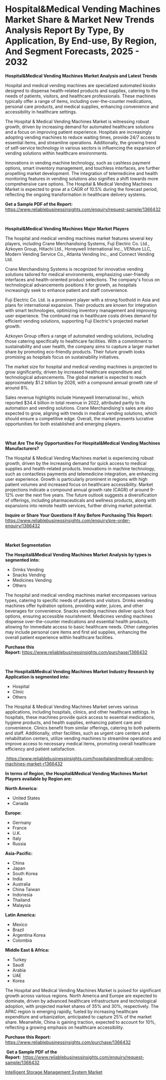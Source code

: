 <p><h1>Hospital&Medical Vending Machines Market Share & Market New Trends Analysis Report By Type, By Application, By End-use, By Region, And Segment Forecasts, 2025 - 2032</h1></p><p><strong>Hospital&Medical Vending Machines Market Analysis and Latest Trends</strong></p>
<p><p>Hospital and medical vending machines are specialized automated kiosks designed to dispense health-related products and supplies, catering to the needs of patients, visitors, and healthcare professionals. These machines typically offer a range of items, including over-the-counter medications, personal care products, and medical supplies, enhancing convenience and accessibility in healthcare settings.</p><p>The Hospital & Medical Vending Machines Market is witnessing robust growth, driven by increasing demand for automated healthcare solutions and a focus on improving patient experience. Hospitals are increasingly adopting vending machines to reduce waiting times, provide 24/7 access to essential items, and streamline operations. Additionally, the growing trend of self-service technology in various sectors is influencing the expansion of vending solutions within healthcare environments.</p><p>Innovations in vending machine technology, such as cashless payment options, smart inventory management, and touchless interfaces, are further propelling market development. The integration of telemedicine and health monitoring features in vending solutions also signifies a shift towards more comprehensive care options. The Hospital & Medical Vending Machines Market is expected to grow at a CAGR of 10.5% during the forecast period, reflecting the ongoing transformation in healthcare delivery systems.</p></p>
<p><strong>Get a Sample PDF of the Report:&nbsp;</strong> <a href="https://www.reliablebusinessinsights.com/enquiry/request-sample/1366432?utm_campaign=2629&utm_medium=2&utm_source=Github&utm_content=ia&utm_term=22032025&utm_id=hospitalmedical-vending-machines">https://www.reliablebusinessinsights.com/enquiry/request-sample/1366432</a></p>
<p>&nbsp;</p>
<p><strong>Hospital&Medical Vending Machines Major Market Players</strong></p>
<p><p>The hospital and medical vending machines market features several key players, including Crane Merchandising Systems, Fuji Electric Co. Ltd., Azkoyen Group, Hitachi Ltd., Honeywell International Inc., VENture LLC, Modern Vending Service Co., Atlanta Vending Inc., and Connect Vending Ltd. </p><p>Crane Merchandising Systems is recognized for innovative vending solutions tailored for medical environments, emphasizing user-friendly interfaces and health-oriented product selections. The company's focus on technological advancements positions it for growth, as hospitals increasingly seek to enhance patient and staff convenience.</p><p>Fuji Electric Co. Ltd. is a prominent player with a strong foothold in Asia and plans for international expansion. Their products are known for integration with smart technologies, optimizing inventory management and improving user experience. The continued rise in healthcare costs drives demand for efficient vending solutions, supporting Fuji Electric's projected market growth.</p><p>Azkoyen Group offers a range of automated vending solutions, including those catering specifically to healthcare facilities. With a commitment to sustainability and user health, the company aims to capture a larger market share by promoting eco-friendly products. Their future growth looks promising as hospitals focus on sustainability initiatives.</p><p>The market size for hospital and medical vending machines is projected to grow significantly, driven by increased healthcare expenditure and technological advancements. The global market is expected to reach approximately $1.2 billion by 2026, with a compound annual growth rate of around 8%.</p><p>Sales revenue highlights include Honeywell International Inc., which reported $34.4 billion in total revenue in 2022, attributed partly to its automation and vending solutions. Crane Merchandising's sales are also expected to grow, aligning with trends in medical vending solutions, which should ensure a competitive edge. Overall, the market presents lucrative opportunities for both established and emerging players.</p></p>
<p>&nbsp;</p>
<p><strong>What Are The Key Opportunities For Hospital&Medical Vending Machines Manufacturers?</strong></p>
<p><p>The Hospital & Medical Vending Machines market is experiencing robust growth, driven by the increasing demand for quick access to medical supplies and health-related products. Innovations in machine technology, such as contactless payments and telemedicine integration, are enhancing user experience. Growth is particularly prominent in regions with high patient volumes and increased focus on healthcare accessibility. Market projections indicate a compound annual growth rate (CAGR) of around 9-12% over the next five years. The future outlook suggests a diversification of offerings, including pharmaceuticals and wellness products, along with expansions into remote health services, further driving market potential.</p></p>
<p><strong>Inquire or Share Your Questions If Any Before Purchasing This Report:</strong> <a href="https://www.reliablebusinessinsights.com/enquiry/pre-order-enquiry/1366432?utm_campaign=2629&utm_medium=2&utm_source=Github&utm_content=ia&utm_term=22032025&utm_id=hospitalmedical-vending-machines">https://www.reliablebusinessinsights.com/enquiry/pre-order-enquiry/1366432</a></p>
<p>&nbsp;</p>
<p><strong>Market Segmentation</strong></p>
<p><strong>The Hospital&Medical Vending Machines Market Analysis by types is segmented into:</strong></p>
<p><ul><li>Drinks Vending</li><li>Snacks Vending</li><li>Medicines Vending</li><li>Others</li></ul></p>
<p><p>The hospital and medical vending machines market encompasses various types, catering to specific needs of patients and visitors. Drinks vending machines offer hydration options, providing water, juices, and other beverages for convenience. Snacks vending machines deliver quick food options, ensuring accessible nourishment. Medicines vending machines dispense over-the-counter medications and essential health products, allowing for immediate access to basic healthcare needs. Other categories may include personal care items and first aid supplies, enhancing the overall patient experience within healthcare facilities.</p></p>
<p><strong>Purchase this Report:&nbsp;</strong><a href="https://www.reliablebusinessinsights.com/purchase/1366432?utm_campaign=2629&utm_medium=2&utm_source=Github&utm_content=ia&utm_term=22032025&utm_id=hospitalmedical-vending-machines">https://www.reliablebusinessinsights.com/purchase/1366432</a></p>
<p>&nbsp;</p>
<p><strong>The Hospital&Medical Vending Machines Market Industry Research by Application is segmented into:</strong></p>
<p><ul><li>Hospital</li><li>Clinic</li><li>Others</li></ul></p>
<p><p>The Hospital & Medical Vending Machines Market serves various applications, including hospitals, clinics, and other healthcare settings. In hospitals, these machines provide quick access to essential medications, hygiene products, and health supplies, enhancing patient care and convenience. Clinics benefit from similar offerings, catering to both patients and staff. Additionally, other facilities, such as urgent care centers and rehabilitation centers, utilize vending machines to streamline operations and improve access to necessary medical items, promoting overall healthcare efficiency and patient satisfaction.</p></p>
<p><a href="https://www.reliablebusinessinsights.com/hospitalandmedical-vending-machines-market-r1366432?utm_campaign=2629&utm_medium=2&utm_source=Github&utm_content=ia&utm_term=22032025&utm_id=hospitalmedical-vending-machines">&nbsp;https://www.reliablebusinessinsights.com/hospitalandmedical-vending-machines-market-r1366432</a></p>
<p><strong>In terms of Region, the Hospital&Medical Vending Machines Market Players available by Region are:</strong></p>
<p>
    <p> <strong> North America: </strong>
        <ul>
            <li>United States</li>
            <li>Canada</li>
        </ul>
        </p> 
    <p> <strong> Europe: </strong>
        <ul>
            <li>Germany</li>
            <li>France</li>
            <li>U.K.</li>
            <li>Italy</li>
            <li>Russia</li>
        </ul>
        </p> 
    <p> <strong> Asia-Pacific: </strong>
        <ul>
            <li>China</li>
            <li>Japan</li>
            <li>South Korea</li>
            <li>India</li>
            <li>Australia</li>
            <li>China Taiwan</li>
            <li>Indonesia</li>
            <li>Thailand</li>
            <li>Malaysia</li>
        </ul>
        </p> 
    <p> <strong> Latin America: </strong>
        <ul>
            <li>Mexico</li>
            <li>Brazil</li>
            <li>Argentina Korea</li>
            <li>Colombia</li>
        </ul>
        </p> 
    <p> <strong> Middle East & Africa: </strong>
        <ul>
            <li>Turkey</li>
            <li>Saudi</li>
            <li>Arabia</li>
            <li>UAE</li>
            <li>Korea</li>
        </ul>
    </p>
    </p>
<p><p>The Hospital and Medical Vending Machines Market is poised for significant growth across various regions. North America and Europe are expected to dominate, driven by advanced healthcare infrastructure and technological adoption, with projected market shares of 35% and 30%, respectively. The APAC region is emerging rapidly, fueled by increasing healthcare expenditure and urbanization, anticipated to capture 25% of the market share. Meanwhile, China is gaining traction, expected to account for 10%, reflecting a growing emphasis on healthcare accessibility.</p></p>
<p><strong>Purchase this Report: </strong><a href="https://www.reliablebusinessinsights.com/purchase/1366432?utm_campaign=2629&utm_medium=2&utm_source=Github&utm_content=ia&utm_term=22032025&utm_id=hospitalmedical-vending-machines">https://www.reliablebusinessinsights.com/purchase/1366432</a></p>
<p>&nbsp;<strong>Get a Sample PDF of the Report:&nbsp;&nbsp;</strong><a href="https://www.reliablebusinessinsights.com/enquiry/request-sample/1366432?utm_campaign=2629&utm_medium=2&utm_source=Github&utm_content=ia&utm_term=22032025&utm_id=hospitalmedical-vending-machines">https://www.reliablebusinessinsights.com/enquiry/request-sample/1366432</a></p>
<p><strong></strong></p>
<p><p><a href="https://github.com/danikabiele541/Market-Research-Report-List-1/blob/main/intelligent-storage-management-system-market.md?utm_campaign=2629&utm_medium=2&utm_source=Github&utm_content=ia&utm_term=22032025&utm_id=hospitalmedical-vending-machines">Intelligent Storage Management System Market</a></p></p>
